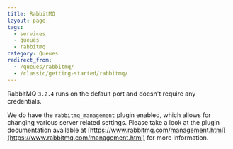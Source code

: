 ```yaml
---
title: RabbitMQ
layout: page
tags:
  - services
  - queues
  - rabbitmq
category: Queues
redirect_from:
  - /queues/rabbitmq/
  - /classic/getting-started/rabbitmq/
---
```

RabbitMQ `3.2.4` runs on the default port and doesn't require any credentials.

We do have the `rabbitmq_management` plugin enabled, which allows for changing various server related settings. Please take a look at the plugin documentation available at [https://www.rabbitmq.com/management.html](https://www.rabbitmq.com/management.html) for more information.
